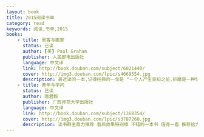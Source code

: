 ```yaml
---
layout: book
title: 2015阅读书单
category: read
keywords: 阅读,书单,2015
books:
	- title: 黑客与画家
      status: 已读
      author: [美] Paul Graham 
      publisher: 人民邮电出版社
      language: 中文译
      link: http://book.douban.com/subject/6021440/
      cover: http://img3.douban.com/lpic/s4669554.jpg
      description: 最近读的一本,记得经典的一句是 "一个人产生良知之前,折磨是一种快乐."
    - title: 青年与学问
      status: 已读
      author: 唐君毅
      publisher: 广西师范大学出版社
      language: 中文译
      link: http://book.douban.com/subject/1368354/
      cover: http://img3.douban.com/lpic/s3787260.jpg
      description: 读书群主鼎力推荐 看后效果特别棒 不错的一本书 值得一看 推荐给大家
---
```

